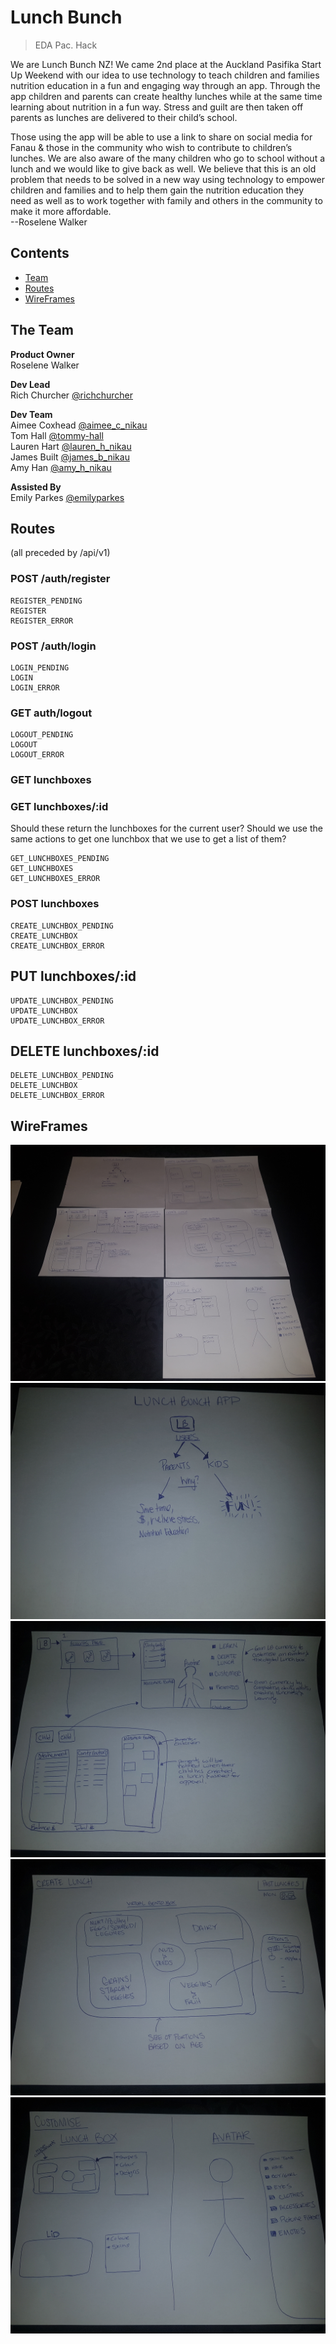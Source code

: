 # Lunch Bunch 

> EDA Pac. Hack

We are Lunch Bunch NZ! We came 2nd place at the Auckland Pasifika Start Up Weekend with our idea to use technology to teach children and families nutrition education in a fun and engaging way through an app. Through the app children and parents can create healthy lunches while at the same time learning about nutrition in a fun way. Stress and guilt are then taken off parents as lunches are delivered to their child’s school.

Those using the app will be able to use a link to share on social media for Fanau & those in the community who wish to contribute to children’s lunches. We are also aware of the many children who go to school without a lunch and we would like to give back as well. We believe that this is an old problem that needs to be solved in a new way using technology to empower children and families and to help them gain the nutrition education they need as well as to work together with family and others in the community to make it more affordable.  
--Roselene Walker   


## Contents
- [Team](#the-team)  
- [Routes](#routes)  
- [WireFrames](#wireframes)  


## The Team
**Product Owner**  
Roselene Walker  

**Dev Lead**  
Rich Churcher [@richchurcher](https://github.com/richchurcher)  

**Dev Team**  
Aimee Coxhead [@aimee_c_nikau](https://github.com/aimee-coxhead)  
Tom Hall [@tommy-hall](https://github.com/tommy-hall)  
Lauren Hart [@lauren_h_nikau](https://github.com/lauren-hart)  
James Built [@james_b_nikau](https://github.com/james-built)  
Amy Han [@amy_h_nikau](https://github.com/amy-han)  

**Assisted By**  
Emily Parkes [@emilyparkes](https://github.com/emilyparkes)  


## Routes

(all preceded by /api/v1)

### POST /auth/register

```
REGISTER_PENDING
REGISTER
REGISTER_ERROR
```

### POST /auth/login

```
LOGIN_PENDING
LOGIN
LOGIN_ERROR
```

### GET auth/logout

```
LOGOUT_PENDING
LOGOUT
LOGOUT_ERROR
```

### GET lunchboxes
### GET lunchboxes/:id

Should these return the lunchboxes for the current user? Should we use the same actions to get one lunchbox that we use to get a list of them?

```
GET_LUNCHBOXES_PENDING
GET_LUNCHBOXES
GET_LUNCHBOXES_ERROR
```

### POST lunchboxes

```
CREATE_LUNCHBOX_PENDING
CREATE_LUNCHBOX
CREATE_LUNCHBOX_ERROR
```

## PUT lunchboxes/:id

```
UPDATE_LUNCHBOX_PENDING
UPDATE_LUNCHBOX
UPDATE_LUNCHBOX_ERROR
```

## DELETE lunchboxes/:id

```
DELETE_LUNCHBOX_PENDING
DELETE_LUNCHBOX
DELETE_LUNCHBOX_ERROR
```

## WireFrames

![1](./20180919_230402.jpg)
![2](./20180919_230507.jpg)
![3](./20180919_230540.jpg)
![4](./20180919_230622.jpg)
![5](./20180919_230636.jpg)

